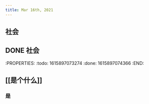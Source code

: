 ```yaml
---
title: Mar 16th, 2021
---
```


## 社会
## DONE 社会
:PROPERTIES:
:todo: 1615897073274
:done: 1615897074366
:END:
## [[是个什么]]
### 是
